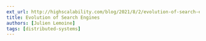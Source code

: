 ```yaml
---
ext_url: http://highscalability.com/blog/2021/8/2/evolution-of-search-engines-architecture-algolia-new-search.html
title: Evolution of Search Engines
authors: [Julien Lemoine]
tags: [distributed-systems] 
---
```

